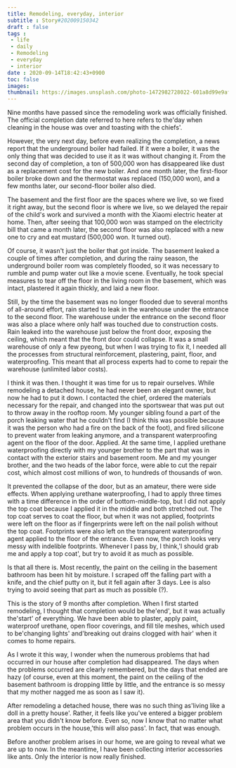 ```yaml
---
title: Remodeling, everyday, interior
subtitle : Story#202009150342
draft : false
tags :
 - life
 - daily
 - Remodeling
 - everyday
 - interior
date : 2020-09-14T18:42:43+0900
toc: false
images: 
thumbnail: https://images.unsplash.com/photo-1472982728022-601a8d99e9af?ixlib=rb-1.2.1&q=80&fm=jpg&crop=entropy&cs=tinysrgb&w=1080&fit=max&ixid=eyJhcHBfaWQiOjE1NTU0OX0
---
```


Nine months have passed since the remodeling work was officially finished. The official completion date referred to here refers to the'day when cleaning in the house was over and toasting with the chiefs'.  

However, the very next day, before even realizing the completion, a news report that the underground boiler had failed. If it were a boiler, it was the only thing that was decided to use it as it was without changing it. From the second day of completion, a ton of 500,000 won has disappeared like dust as a replacement cost for the new boiler. And one month later, the first-floor boiler broke down and the thermostat was replaced (150,000 won), and a few months later, our second-floor boiler also died.  

The basement and the first floor are the spaces where we live, so we fixed it right away, but the second floor is where we live, so we delayed the repair of the child's work and survived a month with the Xiaomi electric heater at home. Then, after seeing that 100,000 won was stamped on the electricity bill that came a month later, the second floor was also replaced with a new one to cry and eat mustard (500,000 won. It turned out).  

Of course, it wasn't just the boiler that got inside. The basement leaked a couple of times after completion, and during the rainy season, the underground boiler room was completely flooded, so it was necessary to rumble and pump water out like a movie scene. Eventually, he took special measures to tear off the floor in the living room in the basement, which was intact, plastered it again thickly, and laid a new floor.  

Still, by the time the basement was no longer flooded due to several months of all-around effort, rain started to leak in the warehouse under the entrance to the second floor. The warehouse under the entrance on the second floor was also a place where only half was touched due to construction costs. Rain leaked into the warehouse just below the front door, exposing the ceiling, which meant that the front door could collapse. It was a small warehouse of only a few pyeong, but when I was trying to fix it, I needed all the processes from structural reinforcement, plastering, paint, floor, and waterproofing. This meant that all process experts had to come to repair the warehouse (unlimited labor costs).  

I think it was then. I thought it was time for us to repair ourselves. While remodeling a detached house, he had never been an elegant owner, but now he had to put it down. I contacted the chief, ordered the materials necessary for the repair, and changed into the sportswear that was put out to throw away in the rooftop room. My younger sibling found a part of the porch leaking water that he couldn't find (I think this was possible because it was the person who had a fire on the back of the foot), and fired silicone to prevent water from leaking anymore, and a transparent waterproofing agent on the floor of the door. Applied. At the same time, I applied urethane waterproofing directly with my younger brother to the part that was in contact with the exterior stairs and basement room. Me and my younger brother, and the two heads of the labor force, were able to cut the repair cost, which almost cost millions of won, to hundreds of thousands of won.  

It prevented the collapse of the door, but as an amateur, there were side effects. When applying urethane waterproofing, I had to apply three times with a time difference in the order of bottom-middle-top, but I did not apply the top coat because I applied it in the middle and both stretched out. The top coat serves to coat the floor, but when it was not applied, footprints were left on the floor as if fingerprints were left on the nail polish without the top coat. Footprints were also left on the transparent waterproofing agent applied to the floor of the entrance. Even now, the porch looks very messy with indelible footprints. Whenever I pass by, I think,'I should grab me and apply a top coat', but try to avoid it as much as possible.  

Is that all there is. Most recently, the paint on the ceiling in the basement bathroom has been hit by moisture. I scraped off the falling part with a knife, and the chief putty on it, but it fell again after 3 days. Lee is also trying to avoid seeing that part as much as possible (?).  

This is the story of 9 months after completion. When I first started remodeling, I thought that completion would be the'end', but it was actually the'start' of everything. We have been able to plaster, apply paint, waterproof urethane, open floor coverings, and fill tile meshes, which used to be'changing lights' and'breaking out drains clogged with hair' when it comes to home repairs.  

As I wrote it this way, I wonder when the numerous problems that had occurred in our house after completion had disappeared. The days when the problems occurred are clearly remembered, but the days that ended are hazy (of course, even at this moment, the paint on the ceiling of the basement bathroom is dropping little by little, and the entrance is so messy that my mother nagged me as soon as I saw it).  

After remodeling a detached house, there was no such thing as'living like a doll in a pretty house'. Rather, it feels like you've entered a bigger problem area that you didn't know before. Even so, now I know that no matter what problem occurs in the house,'this will also pass'. In fact, that was enough.  

Before another problem arises in our home, we are going to reveal what we are up to now. In the meantime, I have been collecting interior accessories like ants. Only the interior is now really finished.  

